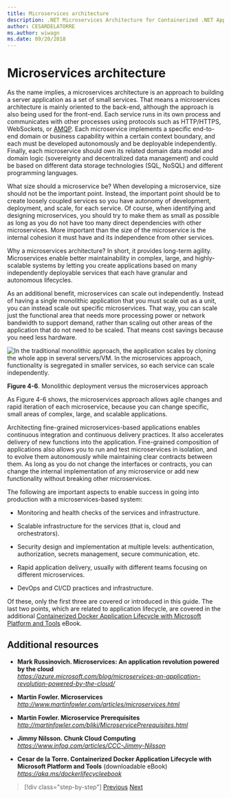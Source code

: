 ```yaml
---
title: Microservices architecture
description: .NET Microservices Architecture for Containerized .NET Applications | Microservices architecture
author: CESARDELATORRE
ms.author: wiwagn
ms.date: 09/20/2018
---
```

# Microservices architecture

As the name implies, a microservices architecture is an approach to building a server application as a set of small services. That means a microservices architecture is mainly oriented to the back-end, although the approach is also being used for the front-end. Each service runs in its own process and communicates with other processes using protocols such as HTTP/HTTPS, WebSockets, or [AMQP](https://en.wikipedia.org/wiki/Advanced_Message_Queuing_Protocol). Each microservice implements a specific end-to-end domain or business capability within a certain context boundary, and each must be developed autonomously and be deployable independently. Finally, each microservice should own its related domain data model and domain logic (sovereignty and decentralized data management) and could be based on different data storage technologies (SQL, NoSQL) and different programming languages.

What size should a microservice be? When developing a microservice, size should not be the important point. Instead, the important point should be to create loosely coupled services so you have autonomy of development, deployment, and scale, for each service. Of course, when identifying and designing microservices, you should try to make them as small as possible as long as you do not have too many direct dependencies with other microservices. More important than the size of the microservice is the internal cohesion it must have and its independence from other services.

Why a microservices architecture? In short, it provides long-term agility. Microservices enable better maintainability in complex, large, and highly-scalable systems by letting you create applications based on many independently deployable services that each have granular and autonomous lifecycles.

As an additional benefit, microservices can scale out independently. Instead of having a single monolithic application that you must scale out as a unit, you can instead scale out specific microservices. That way, you can scale just the functional area that needs more processing power or network bandwidth to support demand, rather than scaling out other areas of the application that do not need to be scaled. That means cost savings because you need less hardware.

![In the traditional monolithic approach, the application scales by cloning the whole app in several servers/VM. In the microservices approach, functionality is segregated in smaller services, so each service can scale independently.](./media/image6.png)

**Figure 4-6**. Monolithic deployment versus the microservices approach

As Figure 4-6 shows, the microservices approach allows agile changes and rapid iteration of each microservice, because you can change specific, small areas of complex, large, and scalable applications.

Architecting fine-grained microservices-based applications enables continuous integration and continuous delivery practices. It also accelerates delivery of new functions into the application. Fine-grained composition of applications also allows you to run and test microservices in isolation, and to evolve them autonomously while maintaining clear contracts between them. As long as you do not change the interfaces or contracts, you can change the internal implementation of any microservice or add new functionality without breaking other microservices.

The following are important aspects to enable success in going into production with a microservices-based system:

  - Monitoring and health checks of the services and infrastructure.

  - Scalable infrastructure for the services (that is, cloud and orchestrators).

  - Security design and implementation at multiple levels: authentication, authorization, secrets management, secure communication, etc.

  - Rapid application delivery, usually with different teams focusing on different microservices.

  - DevOps and CI/CD practices and infrastructure.

Of these, only the first three are covered or introduced in this guide. The last two points, which are related to application lifecycle, are covered in the additional [Containerized Docker Application Lifecycle with Microsoft Platform and Tools](https://aka.ms/dockerlifecycleebook) eBook.

## Additional resources

  - **Mark Russinovich. Microservices: An application revolution powered by the cloud**  
    *https://azure.microsoft.com/blog/microservices-an-application-revolution-powered-by-the-cloud/*

  - **Martin Fowler. Microservices**  
    *http://www.martinfowler.com/articles/microservices.html*

  - **Martin Fowler. Microservice Prerequisites**  
    *http://martinfowler.com/bliki/MicroservicePrerequisites.html*

  - **Jimmy Nilsson. Chunk Cloud Computing**  
    *https://www.infoq.com/articles/CCC-Jimmy-Nilsson*

  - **Cesar de la Torre. Containerized Docker Application Lifecycle with Microsoft Platform and Tools** (downloadable eBook)  
    *https://aka.ms/dockerlifecycleebook*




>[!div class="step-by-step"]
[Previous](service-oriented-architecture.md)
[Next](data-sovereignty-per-microservice.md)
